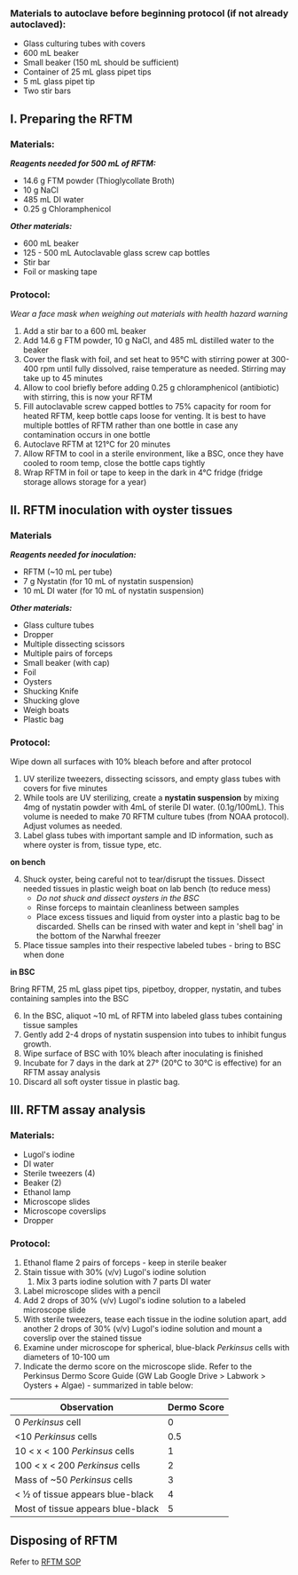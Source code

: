 ### **Materials to autoclave before beginning protocol** (if not already autoclaved):
- Glass culturing tubes with covers 
- 600 mL beaker
- Small beaker (150 mL should be sufficient)
- Container of 25 mL glass pipet tips 
- 5 mL glass pipet tip
- Two stir bars

## I. Preparing the RFTM
### **Materials:**
***Reagents needed for 500 mL of RFTM:***
- 14.6 g FTM powder (Thioglycollate Broth)
- 10 g NaCl
- 485 mL DI water
- 0.25 g Chloramphenicol

***Other materials:***
- 600 mL beaker 
- 125 - 500 mL Autoclavable glass screw cap bottles
- Stir bar 
- Foil or masking tape

### **Protocol:**
*Wear a face mask when weighing out materials with health hazard warning*
1. Add a stir bar to a 600 mL beaker
2. Add 14.6 g FTM powder, 10 g NaCl, and 485 mL distilled water to the beaker
3. Cover the flask with foil, and set heat to 95°C with stirring power at 300-400 rpm until fully dissolved, raise temperature as needed. Stirring may take up to 45 minutes 
4. Allow to cool briefly before adding 0.25 g chloramphenicol (antibiotic) with stirring, this is now your RFTM
5. Fill autoclavable screw capped bottles to 75% capacity for room for heated RFTM, keep bottle caps loose for venting. It is best to have multiple bottles of RFTM rather than one bottle in case any contamination occurs in one bottle
6. Autoclave RFTM at 121°C for 20 minutes
7. Allow RFTM to cool in a sterile environment, like a BSC, once they have cooled to room temp, close the bottle caps tightly
8. Wrap RFTM in foil or tape to keep in the dark in 4°C fridge (fridge storage allows storage for a year)

## II. RFTM inoculation with oyster tissues
### **Materials**
***Reagents needed for inoculation:*** 
-  RFTM (~10 mL per tube)
- 7 g Nystatin (for 10 mL of nystatin suspension)
- 10 mL DI water (for 10 mL of nystatin suspension)

***Other materials:***
- Glass culture tubes
- Dropper
- Multiple dissecting scissors
- Multiple pairs of forceps 
- Small beaker (with cap)
- Foil
- Oysters 
- Shucking Knife
- Shucking glove
- Weigh boats
- Plastic bag 

### **Protocol:**

Wipe down all surfaces with 10% bleach before and after protocol


1. UV sterilize tweezers, dissecting scissors, and empty glass tubes with covers for five minutes
2. While tools are UV sterilizing, create a **nystatin suspension** by mixing 4mg of nystatin powder with 4mL of sterile DI water. (0.1g/100mL). This volume is needed to make 70 RFTM culture tubes (from NOAA protocol). Adjust volumes as needed.
3. Label glass tubes with important sample and ID information, such as where oyster is from, tissue type, etc.


**on bench**

4. Shuck oyster, being careful not to tear/disrupt the tissues. Dissect needed tissues in plastic weigh boat on lab bench (to reduce mess)
	- *Do not shuck and dissect oysters in the BSC*
	- Rinse forceps to maintain cleanliness between samples
	- Place excess tissues and liquid from oyster into a plastic bag to be discarded. Shells can be rinsed with water and kept in 'shell bag' in the bottom of the Narwhal freezer
5. Place tissue samples into their respective labeled tubes - bring to BSC when done

**in BSC**

Bring RFTM, 25 mL glass pipet tips, pipetboy, dropper, nystatin, and tubes containing samples into the BSC 

6. In the BSC, aliquot ~10 mL of RFTM into labeled glass tubes containing tissue samples
7. Gently add 2-4 drops of nystatin suspension into tubes to inhibit fungus growth.
8. Wipe surface of BSC with 10% bleach after inoculating is finished
9. Incubate for 7 days in the dark at 27° (20°C to 30°C is effective) for an RFTM assay analysis
10. Discard all soft oyster tissue in plastic bag. 


## III. RFTM assay analysis
### **Materials:**
- Lugol's iodine
- DI water
- Sterile tweezers (4)
- Beaker (2)
- Ethanol lamp
- Microscope slides
- Microscope coverslips
- Dropper

### **Protocol:**

1. Ethanol flame 2 pairs of forceps - keep in sterile beaker 
2. Stain tissue with 30% (v/v) Lugol's iodine solution
	1. Mix 3 parts iodine solution with 7 parts DI water 
3. Label microscope slides with a pencil
4. Add 2 drops of 30% (v/v) Lugol's iodine solution to a labeled microscope slide
5. With sterile tweezers, tease each tissue in the iodine solution apart, add another 2 drops of 30% (v/v) Lugol's iodine solution and mount a coverslip over the stained tissue
6. Examine under microscope for spherical, blue-black *Perkinsus* cells with diameters of 10-100 um
7. Indicate the dermo score on the microscope slide. Refer to the Perkinsus Dermo Score Guide (GW Lab Google Drive > Labwork > Oysters + Algae) - summarized in table below:

| Observation                       | Dermo Score |
| --------------------------------- | ----------- |
| 0 *Perkinsus* cell                | 0           |
| <10 *Perkinsus* cells             | 0.5         |
| 10 < x < 100 *Perkinsus* cells    | 1           |
| 100 < x < 200 *Perkinsus* cells   | 2           |
| Mass of ~50 *Perkinsus* cells     | 3           |
| < ½ of tissue appears blue-black  | 4           |
| Most of tissue appears blue-black | 5           |


## Disposing of RFTM
Refer to [RFTM SOP](https://github.com/GWLab-UML/Protocols/blob/main/Oyster_maintenance/SOP%20for%20Disposal%20of%20RFTM.md) 
